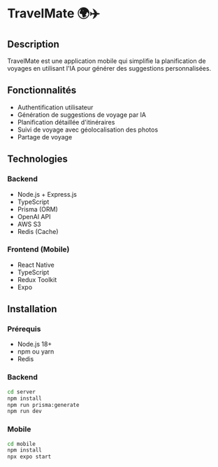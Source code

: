 # TravelMate 🌍✈️

## Description
TravelMate est une application mobile qui simplifie la planification de voyages en utilisant l'IA pour générer des suggestions personnalisées.

## Fonctionnalités
- Authentification utilisateur
- Génération de suggestions de voyage par IA
- Planification détaillée d'itinéraires
- Suivi de voyage avec géolocalisation des photos
- Partage de voyage

## Technologies

### Backend
- Node.js + Express.js
- TypeScript
- Prisma (ORM)
- OpenAI API
- AWS S3
- Redis (Cache)

### Frontend (Mobile)
- React Native
- TypeScript
- Redux Toolkit
- Expo

## Installation

### Prérequis
- Node.js 18+
- npm ou yarn
- Redis

### Backend
```bash
cd server
npm install
npm run prisma:generate
npm run dev
```

### Mobile
```bash
cd mobile
npm install
npx expo start
```